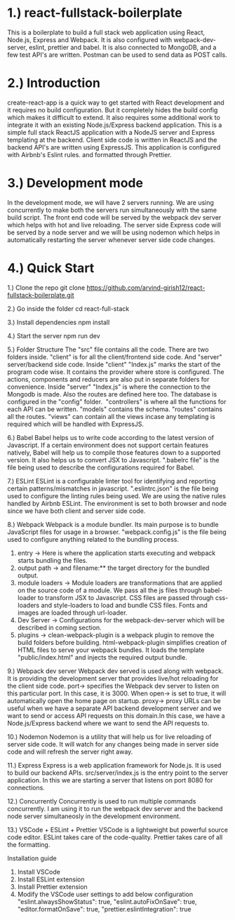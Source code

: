 # 1.) react-fullstack-boilerplate
This is a boilerplate to build a full stack web application using React, Node.js, Express and Webpack. It is also configured with webpack-dev-server, eslint, prettier and babel. It is also connected to MongoDB, and a few test API's are written. Postman can be used to send data as POST calls.

# 2.) Introduction
create-react-app is a quick way to get started with React development and it requires no build configuration. But it completely hides the build config which makes it difficult to extend. It also requires some additional work to integrate it with an existing Node.js/Express backend application.
This is a simple full stack ReactJS application with a NodeJS server and Express templating at the backend. Client side code is written in ReactJS and the backend API's are written using ExpressJS. This application is configured with Airbnb's Eslint rules. and formatted through Prettier.

# 3.) Development mode
In the development mode, we will have 2 servers running. We are using concurrently to make both the servers run simultaneously with the same build script. The front end code will be served by the webpack dev server which helps with hot and live reloading. The server side Express code will be served by a node server and we will be using nodemon which helps in automatically restarting the server whenever server side code changes.

# 4.) Quick Start

1.) Clone the repo git clone https://github.com/arvind-girish12/react-fullstack-boilerplate.git

2.) Go inside the folder cd react-full-stack

3.) Install dependencies npm install

4.) Start the server npm run dev

5.) Folder Structure The "src" file contains all the code. There are two folders inside. "client" is for all the client/frontend side code. And "server" server/backend side code. 
Inside "client" "Index.js" marks the start of the program code wise. It contains the provider where store is configured. The actions, components and reducers are also put in separate folders for convenience. 
Inside "server" "Index.js" is where the connection to the Mongodb is made. Also the routes are defined here too. 
The database is configured in the "config" folder. 
"controllers" is where all the functions for each API can be written. 
"models" contains the schema. "routes" contains all the routes. 
"views" can contain all the views incase any templating is required which will be handled with ExpressJS.

6.) Babel
Babel helps us to write code according to the latest version of Javascript. If a certain environment does not support certain features natively, Babel will help us to compile those features down to a supported version. It also helps us to convert JSX to Javascript.
".babelrc file" is the file being used to describe the configurations required for Babel.

7.) ESLint
ESLint is a configurable linter tool for identifying and reporting certain patterns/mismatches in javascript.
".eslintrc.json" is the file being used to configure the linting rules being used. We are using the native rules handled by Airbnb ESLint.
The environment is set to both browser and node since we have both client and server side code.

8.) Webpack
Webpack is a module bundler. Its main purpose is to bundle JavaScript files for usage in a browser.
"webpack.config.js" is the file being used to configure anything related to the bundling process.
1. entry -> Here is where the application starts executing and webpack starts bundling the files.
2. output path -> and filename:** the target directory for the bundled output.
3. module loaders -> Module loaders are transformations that are applied on the source code of a module. We pass all the js files through babel-loader to transform JSX to Javascript. CSS files are passed through css-loaders and style-loaders to load and bundle CSS files. Fonts and images are loaded through url-loader.
4. Dev Server -> Configurations for the webpack-dev-server which will be described in coming section.
5. plugins -> clean-webpack-plugin is a webpack plugin to remove the build folders before building. html-webpack-plugin simplifies creation of HTML files to serve your webpack bundles. It loads the template "public/index.html" and injects the required output bundle.

9.) Webpack dev server
Webpack dev served is used along with webpack. It is providing the development server that provides live/hot reloading for the client side code.
port-> specifies the Webpack dev server to listen on this particular port. In this case, it is 3000. When open-> is set to true, it will automatically open the home page on startup. proxy-> proxy URLs can be useful when we have a separate API backend development server and we want to send or access API requests on this domain.In this case, we have a Node.js/Express backend where we want to send the API requests to.

10.) Nodemon
Nodemon is a utility that will help us for live reloading of server side code. It will watch for any changes being made in server side code and will refresh the server right away.

11.) Express
Express is a web application framework for Node.js. It is used to build our backend APIs.
src/server/index.js is the entry point to the server application.
In this we are starting a server that listens on port 8080 for connections.

12.) Concurrently
Concurrently is used to run multiple commands concurrently. I am using it to run the webpack dev server and the backend node server simultaneosly in the development environment.

13.) VSCode + ESLint + Prettier
VSCode is a lightweight but powerful source code editor. ESLint takes care of the code-quality. Prettier takes care of all the formatting.

Installation guide
1. Install VSCode 
2. Install ESLint extension 
3. Install Prettier extension 
4. Modify the VSCode user settings to add below configuration "eslint.alwaysShowStatus": true, "eslint.autoFixOnSave": true, "editor.formatOnSave": true, "prettier.eslintIntegration": true 
